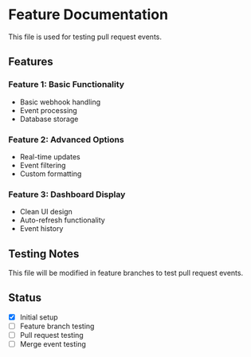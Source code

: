 # Feature Documentation

This file is used for testing pull request events.

## Features

### Feature 1: Basic Functionality
- Basic webhook handling
- Event processing
- Database storage

### Feature 2: Advanced Options
- Real-time updates
- Event filtering
- Custom formatting

### Feature 3: Dashboard Display
- Clean UI design
- Auto-refresh functionality
- Event history

## Testing Notes
This file will be modified in feature branches to test pull request events.

## Status
- [x] Initial setup
- [ ] Feature branch testing
- [ ] Pull request testing
- [ ] Merge event testing
